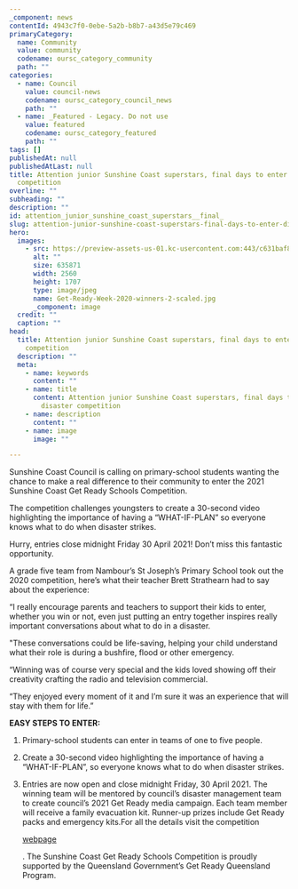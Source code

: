 ```yaml
---
_component: news
contentId: 4943c7f0-0ebe-5a2b-b8b7-a43d5e79c469
primaryCategory:
  name: Community
  value: community
  codename: oursc_category_community
  path: ""
categories:
  - name: Council
    value: council-news
    codename: oursc_category_council_news
    path: ""
  - name: _Featured - Legacy. Do not use
    value: featured
    codename: oursc_category_featured
    path: ""
tags: []
publishedAt: null
publishedAtLast: null
title: Attention junior Sunshine Coast superstars, final days to enter disaster
  competition
overline: ""
subheading: ""
description: ""
id: attention_junior_sunshine_coast_superstars__final_
slug: attention-junior-sunshine-coast-superstars-final-days-to-enter-disaster-competition
hero:
  images:
    - src: https://preview-assets-us-01.kc-usercontent.com:443/c631baf8-1b46-001f-580c-d0001b68b4a8/6237d7ba-da24-4739-ae01-1eb0f3d7fa6a/Get-Ready-Week-2020-winners-2-scaled.jpg
      alt: ""
      size: 635871
      width: 2560
      height: 1707
      type: image/jpeg
      name: Get-Ready-Week-2020-winners-2-scaled.jpg
      _component: image
  credit: ""
  caption: ""
head:
  title: Attention junior Sunshine Coast superstars, final days to enter disaster
    competition
  description: ""
  meta:
    - name: keywords
      content: ""
    - name: title
      content: Attention junior Sunshine Coast superstars, final days to enter
        disaster competition
    - name: description
      content: ""
    - name: image
      image: ""

---
```

Sunshine Coast Council is calling on primary-school students wanting the chance to make a real difference to their community to enter the 2021 Sunshine Coast Get Ready Schools Competition.

The competition challenges youngsters to create a 30-second video highlighting the importance of having a “WHAT-IF-PLAN” so everyone knows what to do when disaster strikes.

Hurry, entries close midnight Friday 30 April 2021! Don’t miss this fantastic opportunity.

A grade five team from Nambour’s St Joseph’s Primary School took out the 2020 competition, here’s what their teacher Brett Strathearn had to say about the experience:

“I really encourage parents and teachers to support their kids to enter, whether you win or not, even just putting an entry together inspires really important conversations about what to do in a disaster.

"These conversations could be life-saving, helping your child understand what their role is during a bushfire, flood or other emergency.

“Winning was of course very special and the kids loved showing off their creativity crafting the radio and television commercial.

“They enjoyed every moment of it and I’m sure it was an experience that will stay with them for life.”

**EASY STEPS TO ENTER:**

1.  Primary-school students can enter in teams of one to five people.

2.  Create a 30-second video highlighting the importance of having a “WHAT-IF-PLAN”, so everyone knows what to do when disaster strikes.

3.  Entries are now open and close midnight Friday, 30 April 2021. The winning team will be mentored by council’s disaster management team to create council’s 2021 Get Ready media campaign. Each team member will receive a family evacuation kit. Runner-up prizes include Get Ready packs and emergency kits.For all the details visit the competition

    [webpage](https://haveyoursay.sunshinecoast.qld.gov.au/get-ready-schools-2021)


    . The Sunshine Coast Get Ready Schools Competition is proudly supported by the Queensland Government’s Get Ready Queensland Program.
